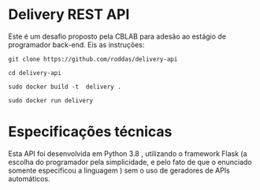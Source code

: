 # Delivery REST API

Este é um desafio proposto pela CBLAB para adesão ao estágio de programador back-end. Eis as instruções:

```
git clone https://github.com/roddas/delivery-api

cd delivery-api

sudo docker build -t  delivery .

sudo docker run delivery

```
# Especificações técnicas

Esta API foi desenvolvida em Python 3.8 , utilizando o framework Flask (a escolha do programador pela simplicidade, e pelo fato de que o enunciado somente especificou a linguagem ) sem o uso de geradores de APIs automáticos. 